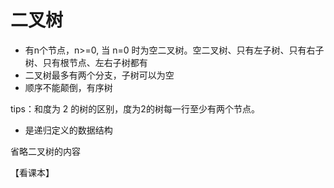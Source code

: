 # 二叉树

- 有n个节点，n>=0, 当 n=0 时为空二叉树。空二叉树、只有左子树、只有右子树、只有根节点、左右子树都有
- 二叉树最多有两个分支，子树可以为空
- 顺序不能颠倒，有序树

tips：和度为 2 的树的区别，度为2的树每一行至少有两个节点。

- 是递归定义的数据结构

省略二叉树的内容

【看课本】